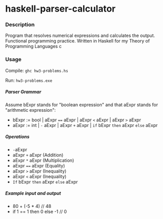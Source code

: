 # haskell-parser-calculator

### Description
Program that resolves numerical expressions and calculates the output.  
Functional programming practice. 
Written in Haskell for my Theory of Programming Languages c

### Usage
Compile: `ghc hw3-problems.hs`  

Run: `hw3-problems.exe`

##### Parser Grammar
Assume bExpr stands for "boolean expression" and that aExpr stands for "arithmetic expression":
- bExpr := bool | aExpr ``==`` aExpr | aExpr ``<`` aExpr | aExpr ``>`` aExpr
- aExpr := int | ``-`` aExpr | aExpr ``+`` aExpr | ``if`` bExpr ``then`` aExpr ``else`` aExpr


##### Operations
- ``-``aExpr
- aExpr ``+`` aExpr (Addition)
- aExpr ``*`` aExpr (Multiplication)
- aExpr ``==`` aExpr (Equality)
- aExpr ``>`` aExpr (Inequality)
- aExpr ``<`` aExpr (Inequality)
- ``If`` bExpr ``then`` aExpr ``else`` aExpr 


##### Example input and output
- 80 + (-5 * 4)  // 48  
- if 1 == 1 then 0 else -1   // 0

